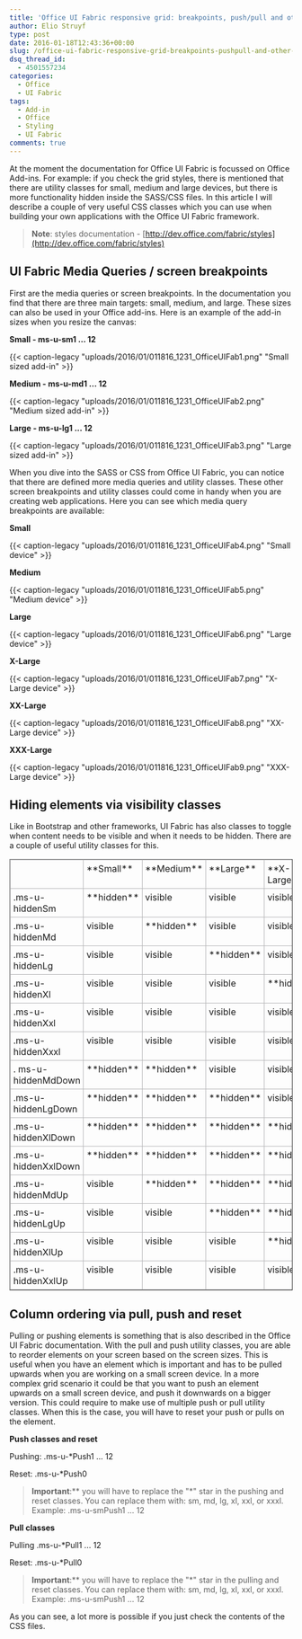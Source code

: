 ```yaml
---
title: 'Office UI Fabric responsive grid: breakpoints, push/pull and other available classes'
author: Elio Struyf
type: post
date: 2016-01-18T12:43:36+00:00
slug: /office-ui-fabric-responsive-grid-breakpoints-pushpull-and-other-available-classes/
dsq_thread_id:
  - 4501557234
categories:
  - Office
  - UI Fabric
tags:
  - Add-in
  - Office
  - Styling
  - UI Fabric
comments: true
---
```


At the moment the documentation for Office UI Fabric is focussed on Office Add-ins. For example: if you check the grid styles, there is mentioned that there are utility classes for small, medium and large devices, but there is more functionality hidden inside the SASS/CSS files. In this article I will describe a couple of very useful CSS classes which you can use when building your own applications with the Office UI Fabric framework.

> **Note**: styles documentation - [http://dev.office.com/fabric/styles](http://dev.office.com/fabric/styles)

## UI Fabric Media Queries / screen breakpoints

First are the media queries or screen breakpoints. In the documentation you find that there are three main targets: small, medium, and large. These sizes can also be used in your Office add-ins. Here is an example of the add-in sizes when you resize the canvas:

**Small - ms-u-sm1 ... 12**

{{< caption-legacy "uploads/2016/01/011816_1231_OfficeUIFab1.png" "Small sized add-in" >}}

**Medium - ms-u-md1 ... 12**

{{< caption-legacy "uploads/2016/01/011816_1231_OfficeUIFab2.png" "Medium sized add-in" >}}

**Large - ms-u-lg1 ... 12**

{{< caption-legacy "uploads/2016/01/011816_1231_OfficeUIFab3.png" "Large sized add-in" >}}

When you dive into the SASS or CSS from Office UI Fabric, you can notice that there are defined more media queries and utility classes. These other screen breakpoints and utility classes could come in handy when you are creating web applications. Here you can see which media query breakpoints are available:

**Small**

{{< caption-legacy "uploads/2016/01/011816_1231_OfficeUIFab4.png" "Small device" >}}

**Medium**

{{< caption-legacy "uploads/2016/01/011816_1231_OfficeUIFab5.png" "Medium device" >}}

**Large**

{{< caption-legacy "uploads/2016/01/011816_1231_OfficeUIFab6.png" "Large device" >}}

**X-Large**

{{< caption-legacy "uploads/2016/01/011816_1231_OfficeUIFab7.png" "X-Large device" >}}

**XX-Large**

{{< caption-legacy "uploads/2016/01/011816_1231_OfficeUIFab8.png" "XX-Large device" >}}

**XXX-Large**

{{< caption-legacy "uploads/2016/01/011816_1231_OfficeUIFab9.png" "XXX-Large device" >}}

## Hiding elements via visibility classes

Like in Bootstrap and other frameworks, UI Fabric has also classes to toggle when content needs to be visible and when it needs to be hidden. There are a couple of useful utility classes for this.
<table style="border-collapse: collapse; width: 100%;" border="1"><colgroup> <col /> <col /> <col /> <col /> <col /></colgroup>
<tbody valign="top">
<tr>
<td style="border: 1px solid #b5b5b7; padding: 5px;"></td>
<td style="border: 1px solid #b5b5b7; padding: 5px;">**Small**</td>
<td style="border: 1px solid #b5b5b7; padding: 5px;">**Medium**</td>
<td style="border: 1px solid #b5b5b7; padding: 5px;">**Large**</td>
<td style="border: 1px solid #b5b5b7; padding: 5px;">**X-Large**</td>
<td style="border: 1px solid #b5b5b7; padding: 5px;">**XX-Large**</td>
<td style="border: 1px solid #b5b5b7; padding: 5px;">**XXX-Large**</td>
</tr>
<tr>
<td style="border: 1px solid #b5b5b7; padding: 5px;">.ms-u-hiddenSm</td>
<td style="border: 1px solid #b5b5b7; padding: 5px;">**hidden**</td>
<td style="border: 1px solid #b5b5b7; padding: 5px;">visible</td>
<td style="border: 1px solid #b5b5b7; padding: 5px;">visible</td>
<td style="border: 1px solid #b5b5b7; padding: 5px;">visible</td>
<td style="border: 1px solid #b5b5b7; padding: 5px;">visible</td>
<td style="border: 1px solid #b5b5b7; padding: 5px;">visible</td>
</tr>
<tr>
<td style="border: 1px solid #b5b5b7; padding: 5px;">.ms-u-hiddenMd</td>
<td style="border: 1px solid #b5b5b7; padding: 5px;">visible</td>
<td style="border: 1px solid #b5b5b7; padding: 5px;">**hidden**</td>
<td style="border: 1px solid #b5b5b7; padding: 5px;">visible</td>
<td style="border: 1px solid #b5b5b7; padding: 5px;">visible</td>
<td style="border: 1px solid #b5b5b7; padding: 5px;">visible</td>
<td style="border: 1px solid #b5b5b7; padding: 5px;">visible</td>
</tr>
<tr>
<td style="border: 1px solid #b5b5b7; padding: 5px;">.ms-u-hiddenLg</td>
<td style="border: 1px solid #b5b5b7; padding: 5px;">visible</td>
<td style="border: 1px solid #b5b5b7; padding: 5px;">visible</td>
<td style="border: 1px solid #b5b5b7; padding: 5px;">**hidden**</td>
<td style="border: 1px solid #b5b5b7; padding: 5px;">visible</td>
<td style="border: 1px solid #b5b5b7; padding: 5px;">visible</td>
<td style="border: 1px solid #b5b5b7; padding: 5px;">visible</td>
</tr>
<tr>
<td style="border: 1px solid #b5b5b7; padding: 5px;">.ms-u-hiddenXl</td>
<td style="border: 1px solid #b5b5b7; padding: 5px;">visible</td>
<td style="border: 1px solid #b5b5b7; padding: 5px;">visible</td>
<td style="border: 1px solid #b5b5b7; padding: 5px;">visible</td>
<td style="border: 1px solid #b5b5b7; padding: 5px;">**hidden**</td>
<td style="border: 1px solid #b5b5b7; padding: 5px;">visible</td>
<td style="border: 1px solid #b5b5b7; padding: 5px;">visible</td>
</tr>
<tr>
<td style="border: 1px solid #b5b5b7; padding: 5px;">.ms-u-hiddenXxl</td>
<td style="border: 1px solid #b5b5b7; padding: 5px;">visible</td>
<td style="border: 1px solid #b5b5b7; padding: 5px;">visible</td>
<td style="border: 1px solid #b5b5b7; padding: 5px;">visible</td>
<td style="border: 1px solid #b5b5b7; padding: 5px;">visible</td>
<td style="border: 1px solid #b5b5b7; padding: 5px;">**hidden**</td>
<td style="border: 1px solid #b5b5b7; padding: 5px;">visible</td>
</tr>
<tr>
<td style="border: 1px solid #b5b5b7; padding: 5px;">.ms-u-hiddenXxxl</td>
<td style="border: 1px solid #b5b5b7; padding: 5px;">visible</td>
<td style="border: 1px solid #b5b5b7; padding: 5px;">visible</td>
<td style="border: 1px solid #b5b5b7; padding: 5px;">visible</td>
<td style="border: 1px solid #b5b5b7; padding: 5px;">visible</td>
<td style="border: 1px solid #b5b5b7; padding: 5px;">visible</td>
<td style="border: 1px solid #b5b5b7; padding: 5px;">**hidden**</td>
</tr>
<tr>
<td style="border: 1px solid #b5b5b7; padding: 5px;">. ms-u-hiddenMdDown</td>
<td style="border: 1px solid #b5b5b7; padding: 5px;">**hidden**</td>
<td style="border: 1px solid #b5b5b7; padding: 5px;">**hidden**</td>
<td style="border: 1px solid #b5b5b7; padding: 5px;">visible</td>
<td style="border: 1px solid #b5b5b7; padding: 5px;">visible</td>
<td style="border: 1px solid #b5b5b7; padding: 5px;">visible</td>
<td style="border: 1px solid #b5b5b7; padding: 5px;">visible</td>
</tr>
<tr>
<td style="border: 1px solid #b5b5b7; padding: 5px;">.ms-u-hiddenLgDown</td>
<td style="border: 1px solid #b5b5b7; padding: 5px;">**hidden**</td>
<td style="border: 1px solid #b5b5b7; padding: 5px;">**hidden**</td>
<td style="border: 1px solid #b5b5b7; padding: 5px;">**hidden**</td>
<td style="border: 1px solid #b5b5b7; padding: 5px;">visible</td>
<td style="border: 1px solid #b5b5b7; padding: 5px;">visible</td>
<td style="border: 1px solid #b5b5b7; padding: 5px;">visible</td>
</tr>
<tr>
<td style="border: 1px solid #b5b5b7; padding: 5px;">.ms-u-hiddenXlDown</td>
<td style="border: 1px solid #b5b5b7; padding: 5px;">**hidden**</td>
<td style="border: 1px solid #b5b5b7; padding: 5px;">**hidden**</td>
<td style="border: 1px solid #b5b5b7; padding: 5px;">**hidden**</td>
<td style="border: 1px solid #b5b5b7; padding: 5px;">**hidden**</td>
<td style="border: 1px solid #b5b5b7; padding: 5px;">visible</td>
<td style="border: 1px solid #b5b5b7; padding: 5px;">visible</td>
</tr>
<tr>
<td style="border: 1px solid #b5b5b7; padding: 5px;">.ms-u-hiddenXxlDown</td>
<td style="border: 1px solid #b5b5b7; padding: 5px;">**hidden**</td>
<td style="border: 1px solid #b5b5b7; padding: 5px;">**hidden**</td>
<td style="border: 1px solid #b5b5b7; padding: 5px;">**hidden**</td>
<td style="border: 1px solid #b5b5b7; padding: 5px;">**hidden**</td>
<td style="border: 1px solid #b5b5b7; padding: 5px;">**hidden**</td>
<td style="border: 1px solid #b5b5b7; padding: 5px;">visible</td>
</tr>
<tr>
<td style="border: 1px solid #b5b5b7; padding: 5px;">.ms-u-hiddenMdUp</td>
<td style="border: 1px solid #b5b5b7; padding: 5px;">visible</td>
<td style="border: 1px solid #b5b5b7; padding: 5px;">**hidden**</td>
<td style="border: 1px solid #b5b5b7; padding: 5px;">**hidden**</td>
<td style="border: 1px solid #b5b5b7; padding: 5px;">**hidden**</td>
<td style="border: 1px solid #b5b5b7; padding: 5px;">**hidden**</td>
<td style="border: 1px solid #b5b5b7; padding: 5px;">**hidden**</td>
</tr>
<tr>
<td style="border: 1px solid #b5b5b7; padding: 5px;">.ms-u-hiddenLgUp</td>
<td style="border: 1px solid #b5b5b7; padding: 5px;">visible</td>
<td style="border: 1px solid #b5b5b7; padding: 5px;">visible</td>
<td style="border: 1px solid #b5b5b7; padding: 5px;">**hidden**</td>
<td style="border: 1px solid #b5b5b7; padding: 5px;">**hidden**</td>
<td style="border: 1px solid #b5b5b7; padding: 5px;">**hidden**</td>
<td style="border: 1px solid #b5b5b7; padding: 5px;">**hidden**</td>
</tr>
<tr>
<td style="border: 1px solid #b5b5b7; padding: 5px;">.ms-u-hiddenXlUp</td>
<td style="border: 1px solid #b5b5b7; padding: 5px;">visible</td>
<td style="border: 1px solid #b5b5b7; padding: 5px;">visible</td>
<td style="border: 1px solid #b5b5b7; padding: 5px;">visible</td>
<td style="border: 1px solid #b5b5b7; padding: 5px;">**hidden**</td>
<td style="border: 1px solid #b5b5b7; padding: 5px;">**hidden**</td>
<td style="border: 1px solid #b5b5b7; padding: 5px;">**hidden**</td>
</tr>
<tr>
<td style="border: 1px solid #b5b5b7; padding: 5px;">.ms-u-hiddenXxlUp</td>
<td style="border: 1px solid #b5b5b7; padding: 5px;">visible</td>
<td style="border: 1px solid #b5b5b7; padding: 5px;">visible</td>
<td style="border: 1px solid #b5b5b7; padding: 5px;">visible</td>
<td style="border: 1px solid #b5b5b7; padding: 5px;">visible</td>
<td style="border: 1px solid #b5b5b7; padding: 5px;">**hidden**</td>
<td style="border: 1px solid #b5b5b7; padding: 5px;">**hidden**</td>
</tr>
</tbody>
</table>

## Column ordering via pull, push and reset

Pulling or pushing elements is something that is also described in the Office UI Fabric documentation. With the pull and push utility classes, you are able to reorder elements on your screen based on the screen sizes. This is useful when you have an element which is important and has to be pulled upwards when you are working on a small screen device. In a more complex grid scenario it could be that you want to push an element upwards on a small screen device, and push it downwards on a bigger version. This could require to make use of multiple push or pull utility classes. When this is the case, you will have to reset your push or pulls on the element.

**Push classes and reset**

Pushing: .ms-u-*Push1 ... 12

Reset: .ms-u-*Push0

> **Important**:** you will have to replace the "*" star in the pushing and reset classes. You can replace them with: sm, md, lg, xl, xxl, or xxxl. Example: .ms-u-smPush1 ... 12

**Pull classes**

Pulling .ms-u-*Pull1 ... 12

Reset: .ms-u-*Pull0

> **Important**:** you will have to replace the "*" star in the pulling and reset classes. You can replace them with: sm, md, lg, xl, xxl, or xxxl. Example: .ms-u-smPush1 ... 12

As you can see, a lot more is possible if you just check the contents of the CSS files.